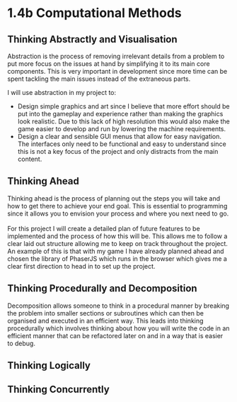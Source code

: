 # 1.4b Computational Methods

## Thinking Abstractly and Visualisation

Abstraction is the process of removing irrelevant details from a problem to put more focus on the issues at hand by simplifying it to its main core components. This is very important in development since more time can be spent tackling the main issues instead of the extraneous parts.

I will use abstraction in my project to:

* Design simple graphics and art since I believe that more effort should be put into the gameplay and experience rather than making the graphics look realistic. Due to this lack of high resolution this would also make the game easier to develop and run by lowering the machine requirements.
* Design a clear and sensible GUI menus that allow for easy navigation. The interfaces only need to be functional and easy to understand since this is not a key focus of the project and only distracts from the main content.

## Thinking Ahead

Thinking ahead is the process of planning out the steps you will take and how to get there to achieve your end goal. This is essential to programming since it allows you to envision your process and where you next need to go. \
\
For this project I will create a detailed plan of future features to be implemented and the process of how this will be. This allows me to follow a clear laid out structure allowing me to keep on track throughout the project. An example of this is that with my game I have already planned ahead and chosen the library of PhaserJS which runs in the browser which gives me a clear first direction to head in to set up the project.

## Thinking Procedurally and Decomposition

Decomposition allows someone to think in a procedural manner by breaking the problem into smaller sections or subroutines which can then be organised and executed in an efficient way. This leads into thinking procedurally which involves thinking about how you will write the code in an efficient manner that can be refactored later on and in a way that is easier to debug.

## Thinking Logically



## Thinking Concurrently
